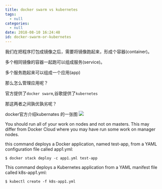 ```yaml
---
title: docker swarm vs kubernetes
tags:
  - null
categories:
  - null
date: 2018-08-10 16:24:48
id: docker-swarm-or-kubernetes
---
```



我们在把程序打包成镜像之后，需要将镜像跑起来，形成个容器(container)。

多个相同镜像的容器一起跑可以组成服务(service)。

多个服务跑起来可以组成一个应用(app)

那么怎么管理应用呢？

官方提供了`docker swarm`,谷歌提供了`kubernetes`

那这两者之间孰优孰劣呢？

<!-- more -->

docker官方介绍kubernates 的一张图
![](https://ws4.sinaimg.cn/large/006tNbRwgy1fu4pjxyfz3j314z0te78f.jpg)




You should run all of your work on nodes and not on masters. This may differ from Docker Cloud where you may have run some work on manager nodes.



this command deploys a Docker application, named test-app, from a YAML configuration file called app1.yml:
```
$ docker stack deploy -c app1.yml test-app
```
This command deploys a Kubernetes application from a YAML manifest file called k8s-app1.yml:
```
$ kubectl create -f k8s-app1.yml
```